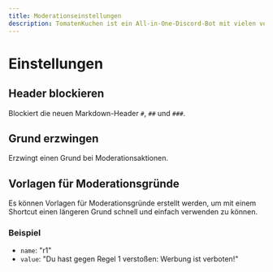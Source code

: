 ```yaml
---
title: Moderationseinstellungen
description: TomatenKuchen ist ein All-in-One-Discord-Bot mit vielen verschiedenen Funktionen. Erklärungen zu den Einstellungen für Moderation
---
```


# Einstellungen

## Header blockieren
Blockiert die neuen Markdown-Header `#`, `##` und `###`.

## Grund erzwingen
Erzwingt einen Grund bei Moderationsaktionen.

## Vorlagen für Moderationsgründe
Es können Vorlagen für Moderationsgründe erstellt werden, um mit einem Shortcut einen längeren Grund schnell und einfach verwenden zu können.

### Beispiel

- `name`: "r1"
- `value`: "Du hast gegen Regel 1 verstoßen: Werbung ist verboten!"
